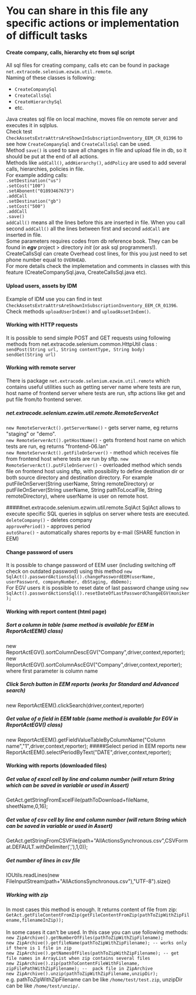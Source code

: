# You can share in this file any specific actions or implementation of difficult tasks
#### Create company, calls, hierarchy etc from sql script
All sql files for creating company, calls etc can be found in package `net.extracode.selenium.ezwim.util.remote`.<BR>
Naming of these classes is following:<BR>
+ `CreateCompanySql`
+ `CreateCallsSql`
+ `CreateHierarchySql`
+ etc.

Java creates sql file on local machine, moves file on remote server and executes it in sqlplus.<BR>
Check test `CheckAssetsExtraAttrsAreShownInSubscriptionInventory_EEM_CR_01396` to see how `CreateCompanySql` and `CreateCallsSql` can be used.<BR>
Method `save()` is used to save all changes in file and upload file in db, so it should be put at the end of all actions.<BR>
Methods like `addCall()`, `addHierarchy()`, `addPolicy` are used to add several calls, hierarchies, policies in file.
<BR>
For example adding calls:<BR>
`.setDestination("us")`<BR>
`.setCost("100")`<BR>
`.setAbonent("01893467673")`<BR>
`.addCall`<BR>
`.setDestination("gb")`<BR>
`.setCost("500")`<BR>
`.addCall`<BR>
`.save()`<BR>
`addCall()` means all the lines before this are inserted in file. When you call second `addCall()` all the lines between first and second `addCall` are inserted in file.<BR>
Some parameters requires codes from db reference book. They can be found in ***egv*** project > directory *init* (or ask sql programmers!).<BR>
CreateCallsSql can create Overhead cost lines, for this you just need to set phone number equal to `OVERHEAD`.<BR>
For more details check the implemetation and comments in classes with this feature (CreateCompanySql.java, CreateCallsSql.java etc).

#### Upload users, assets by IDM
Example of IDM use you can find in test `CheckAssetsExtraAttrsAreShownInSubscriptionInventory_EEM_CR_01396`. Check methods `uploadUserInEem()` and `uploadAssetInEem()`.

#### Working with HTTP requests
It is possible to send simple POST and GET requests using following methods from net.extracode.selenium.common.HttpUtil class :<br>
`sendPost(String url, String contentType, String body)`<br>
`sendGet(String url)`

#### Working with remote server
There is package `net.extracode.selenium.ezwim.util.remote` which contains useful utilities such as getting server name where tests are run, host name of frontend server where tests are run, sftp actions like get and put file from/to frontend server.<br>
##### net.extracode.selenium.ezwim.util.remote.RemoteServerAct
`new RemoteServerAct().getServerName()` - gets server name, eg returns "staging" or "demo".<br>
`new RemoteServerAct().getHostName()` - gets frontend host name on which tests are run, eg returns "frontend-06.lan"<br>
`new RemoteServerAct().getFileOnServer()` - method which receives file from frontend host where tests are run by sftp.
`new RemoteServerAct().putFileOnServer()` - overloaded method which sends file on frontend host using sftp, with possibility to define destination dir or both source directory and destination directory.
 For example putFileOnServer(String userName, String remoteDirectory) or putFileOnServer(String userName, String pathToLocalFile, String remoteDirectory), where userName is user on remote host.<br>

#####net.extracode.selenium.ezwim.util.remote.SqlAct
SqlAct allows to execute specific SQL queries in sqlplus on server where tests are executed.<br>
`deleteCompany()` - deletes company<br>
`approvePeriod()` - approves period<br>
`autoShare()` - automatically shares reports by e-mail (SHARE function in EEM)<br>

#### Change password of users
It is possible to change password of EEM user (including switching off check on outdated password) using this method `new SqlAct().passwordActionsSql().changePasswordEEM(userName, userPassword, companyNumber, dbStaging, dbDemo);`<br>
For EGV users it is possible to reset date of last password change using `new SqlAct().passwordActionsSql().resetDateOfLastPasswordChangeEGV(moniker);`


#### Working with report content (html page)
##### Sort a column in table (same method is available for EEM in ReportActEEM() class)
new ReportActEGV().sortColumnDescEGV("Company",driver,context,reporter);<br />
new ReportActEGV().sortColumnAscEGV("Company",driver,context,reporter);<br />
where first parameter is column name<br />
##### Click Serch button in EEM reports (works for Standard and Advanced search)
new ReportActEEM().clickSearch(driver,context,reporter)
##### Get value of a field in EEM table (same method is available for EGV in ReportActEGV() class)
new ReportActEEM().getFieldValueTableByColumnName("Column name","1",driver,context,reporter);
#####Select period in EEM reports
 new ReportActEEM().selectPeriodByText("DATE",driver,context,reporter);

#### Working with reports (downloaded files)
##### Get value of excel cell by line and column number (will return String which can be saved in variable or used in Assert)
GetAct.getStringFromExcelFile(pathToDownload+fileName, sheetName,0,16);
##### Get value of csv cell by line and column number (will return String which can be saved in variable or used in Assert)
GetAct.getStringFromCSVFile(path+"AllActionsSynchronous.csv",CSVFormat.DEFAULT.withDelimiter(','),1,0));
##### Get number of lines in csv file
IOUtils.readLines(new FileInputStream(path+"AllActionsSynchronous.csv"),"UTF-8").size()

##### Working with zip
In most cases this method is enough. It returns content of file from zip:
`GetAct.getFileContentFromZip(getFileContentFromZip(pathToZipWithZipFilename,filenameInZip));` 
<BR><BR>
In some cases it can't be used. In this case you can use following methods:
`new ZipArchive().getNumberOfFiles(pathToZipWithZipFilename);`<BR>
`new ZipArchive().getfileName(pathToZipWithZipFilename); -- works only if there is 1 file in zip`<BR>
`new ZipArchive().getNamesOfFiles(pathToZipWithZipFilename); -- get file names in ArrayList when zip contains several files`<BR>
`new ZipArchive().zip(pathToContentFileWithFilename, zipFilePathWithZipFilename); --  pack file in ZipArchive`<BR>
`new ZipArchive().unzip(pathToZipWithZipFilename,unzipDir);`<BR>
e.g. pathToZipWithZipFilename can be like `/home/test/test.zip`, unzipDir can be like `/home/test/unzip/`.<BR>
